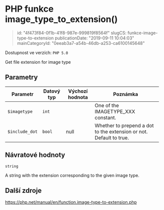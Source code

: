 PHP funkce image_type_to_extension()
====================================

> id: "4f473f84-0f1b-41f8-987e-999819f8564f"
> slugCS: funkce-image-type-to-extension
> publicationDate: "2019-09-11 10:04:03"
> mainCategoryId: "0eeab3a7-a54b-46db-a253-ca6100145648"

Dostupnost ve verzích: `PHP 5.0`

Get file extension for image type


Parametry
--------------

| Parametr | Datový typ | Výchozí hodnota | Poznámka |
|-----|-----|-----|-----|
| `$imagetype` | `int` |  | One of the IMAGETYPE_XXX constant. |
| `$include_dot` | `bool` | null | Whether to prepend a dot to the extension or not. Default to true. |


Návratové hodnoty
----------------

`string`

A string with the extension corresponding to the given image type.

Další zdroje
------------

https://php.net/manual/en/function.image-type-to-extension.php
